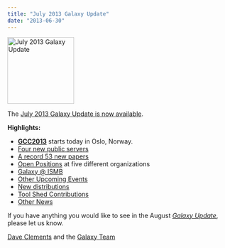 ```yaml
---
title: "July 2013 Galaxy Update"
date: "2013-06-30"
---
```

<div class='right'><a href='/galaxy-updates/2013-06/'><img src="/images/logos/GalaxyUpdate200.png" alt="July 2013 Galaxy Update" width=150 /></a></div>

The [July 2013 Galaxy Update is now available](/galaxy-updates/2013-07/). 

**Highlights:**
* **[GCC2013](/events/gcc2013/)** starts today in Oslo, Norway.
* [Four new public servers](/galaxy-updates/2013-07/#new-public-servers)
* [A record 53 new papers](/galaxy-updates/2013-07/#new-papers)
* [Open Positions](/galaxy-updates/2013-07/#whos-hiring) at five different organizations
* [Galaxy @ ISMB](/galaxy-updates/2013-07/#ismb--eccb--bosc--ms-sig-2013)
* [Other Upcoming Events](/galaxy-updates/2013-07/#other-upcoming-events)
* [New distributions](/galaxy-updates/2013-07/#galaxy-distributions)
* [Tool Shed Contributions](/galaxy-updates/2013-07/#toolshed-contributions)
* [Other News](/galaxy-updates/2013-07/#other-news)

If you have anything you would like to see in the August *[Galaxy Update](/galaxy-updates/)*, please let us know.

[Dave Clements](/people/dave-clements/) and the [Galaxy Team](/galaxy-team/)

